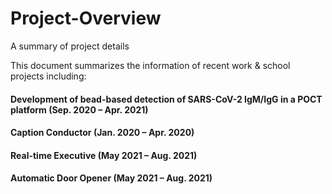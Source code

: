# Project-Overview
A summary of project details

This document summarizes the information of recent work & school projects including:

#### Development of bead-based detection of SARS-CoV-2 IgM/IgG in a POCT platform (Sep. 2020 – Apr. 2021)

#### Caption Conductor (Jan. 2020 – Apr. 2020)

#### Real-time Executive (May 2021 – Aug. 2021)

#### Automatic Door Opener (May 2021 – Aug. 2021)


